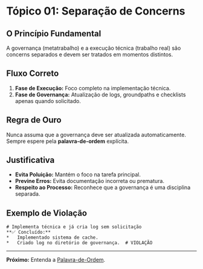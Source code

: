 # Tópico 01: Separação de Concerns

## O Princípio Fundamental

A governança (metatrabalho) e a execução técnica (trabalho real) são concerns separados e devem ser tratados em momentos distintos.

## Fluxo Correto

1.  **Fase de Execução:** Foco completo na implementação técnica.
2.  **Fase de Governança:** Atualização de logs, groundpaths e checklists apenas quando solicitado.

## Regra de Ouro

Nunca assuma que a governança deve ser atualizada automaticamente. Sempre espere pela **palavra-de-ordem** explícita.

## Justificativa

*   **Evita Poluição:** Mantém o foco na tarefa principal.
*   **Previne Erros:** Evita documentação incorreta ou prematura.
*   **Respeito ao Processo:** Reconhece que a governança é uma disciplina separada.

## Exemplo de Violação

    # Implementa técnica e já cria log sem solicitação
    **✅ Concluído:**
    *   Implementado sistema de cache.
    *   Criado log no diretório de governança.  # VIOLAÇÃO

---

**Próximo:** Entenda a [Palavra-de-Ordem](topico_02.palavra_de_ordem.md).
